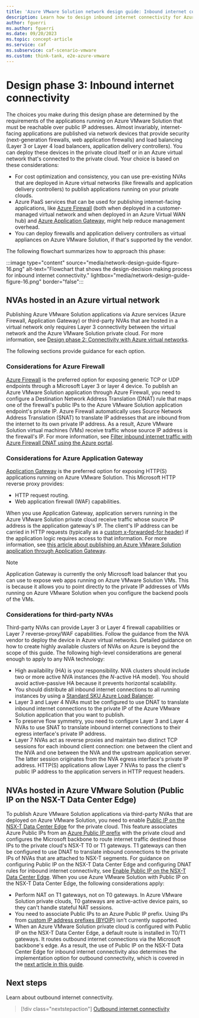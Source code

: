 ```yaml
---
title: 'Azure VMware Solution network design guide: Inbound internet connectivity'
description: Learn how to design inbound internet connectivity for Azure VMware Solution. This article is part of the Azure VMware Solution network design guide.
author: fguerri
ms.author: fguerri
ms.date: 09/20/2023
ms.topic: concept-article
ms.service: caf
ms.subservice: caf-scenario-vmware
ms.custom: think-tank, e2e-azure-vmware
---
```


# Design phase 3: Inbound internet connectivity

The choices you make during this design phase are determined by the requirements of the applications running on Azure VMware Solution that must be reachable over public IP addresses. Almost invariably, internet-facing applications are published via network devices that provide security (next-generation firewalls, web application firewalls) and load balancing (Layer 3 or Layer 4 load balancers, application delivery controllers). You can deploy these devices in the private cloud itself or in an Azure virtual network that's connected to the private cloud. Your choice is based on these considerations:

-  For cost optimization and consistency, you can use pre-existing NVAs that are deployed in Azure virtual networks (like firewalls and application delivery controllers) to publish applications running on your private clouds.
- Azure PaaS services that can be used for publishing internet-facing applications, like [Azure Firewall](/azure/firewall/tutorial-firewall-dnat) (both when deployed in a customer-managed virtual network and when deployed in an Azure Virtual WAN hub) and [Azure Application Gateway](/azure/application-gateway/overview), might help reduce management overhead.
- You can deploy firewalls and application delivery controllers as virtual appliances on Azure VMware Solution, if that's supported by the vendor.

The following flowchart summarizes how to approach this phase:

:::image type="content" source="media/network-design-guide-figure-16.png" alt-text="Flowchart that shows the design-decision making process for inbound internet connectivity." lightbox="media/network-design-guide-figure-16.png" border="false":::

## NVAs hosted in an Azure virtual network

Publishing Azure VMware Solution applications via Azure services (Azure Firewall, Application Gateway) or third-party NVAs that are hosted in a virtual network only requires Layer 3 connectivity between the virtual network and the Azure VMware Solution private cloud. For more information, see [Design phase 2: Connectivity with Azure virtual networks](virtual-network-connectivity.md).

The following sections provide guidance for each option.

### Considerations for Azure Firewall

[Azure Firewall](/azure/firewall/overview) is the preferred option for exposing generic TCP or UDP endpoints through a Microsoft Layer 3 or layer 4 device. To publish an Azure VMware Solution application through Azure Firewall, you need to configure a Destination Network Address Translation (DNAT) rule that maps one of the firewall's public IPs to the Azure VMware Solution application endpoint's private IP. Azure Firewall automatically uses Source Network Address Translation (SNAT) to translate IP addresses that are inbound from the internet to its own private IP address. As a result, Azure VMware Solution virtual machines (VMs) receive traffic whose source IP address is the firewall's IP. For more information, see [Filter inbound internet traffic with Azure Firewall DNAT using the Azure portal](/azure/firewall/tutorial-firewall-dnat).

### Considerations for Azure Application Gateway

[Application Gateway](/azure/application-gateway/overview-v2) is the preferred option for exposing HTTP(S) applications running on Azure VMware Solution. This Microsoft HTTP reverse proxy provides:

- HTTP request routing.
- Web application firewall (WAF) capabilities.

When you use Application Gateway, application servers running in the Azure VMware Solution private cloud receive traffic whose source IP address is the application gateway's IP. The client's IP address can be carried in HTTP requests (typically as a [custom x-forwarded-for header](/azure/application-gateway/how-application-gateway-works#modifications-to-the-request)) if the application logic requires access to that information. For more information, see [this article about publishing an Azure VMware Solution application through Application Gateway](/azure/application-gateway/quick-create-portal).

> [!NOTE]
> Application Gateway is currently the only Microsoft load balancer that you can use to expose web apps running on Azure VMware Solution VMs. This is because it allows you to point directly to the private IP addresses of VMs running on Azure VMware Solution when you configure the backend pools of the VMs. 

### Considerations for third-party NVAs

Third-party NVAs can provide Layer 3 or Layer 4 firewall capabilities or Layer 7 reverse-proxy/WAF capabilities. Follow the guidance from the NVA vendor to deploy the device in Azure virtual networks. Detailed guidance on how to create highly available clusters of NVAs on Azure is beyond the scope of this guide. The following high-level considerations are general enough to apply to any NVA technology:

- High availability (HA) is your responsibility. NVA clusters should include two or more active NVA instances (the *N*-active HA model). You should avoid active-passive HA because it prevents horizontal scalability.
- You should distribute all inbound internet connections to all running instances by using a [Standard SKU Azure Load Balancer](/azure/load-balancer/skus).  
- Layer 3 and Layer 4 NVAs must be configured to use DNAT to translate inbound internet connections to the private IP of the Azure VMware Solution application that you want to publish.
- To preserve flow symmetry, you need to configure Layer 3 and Layer 4 NVAs to use SNAT to translate inbound internet connections to their egress interface's private IP address.  
- Layer 7 NVAs act as reverse proxies and maintain two distinct TCP sessions for each inbound client connection: one between the client and the NVA and one between the NVA and the upstream application server. The latter session originates from the NVA egress interface's private IP address. HTTP(S) applications allow Layer 7 NVAs to pass the client's public IP address to the application servers in HTTP request headers.

## NVAs hosted in Azure VMware Solution (Public IP on the NSX-T Data Center Edge)

To publish Azure VMware Solution applications via third-party NVAs that are deployed on Azure VMware Solution, you need to enable [Public IP on the NSX-T Data Center Edge](/azure/azure-vmware/enable-public-ip-nsx-edge) for the private cloud. This feature associates Azure Public IPs from an [Azure Public IP prefix](/azure/virtual-network/ip-services/public-ip-address-prefix) with the private cloud and configures the Microsoft backbone to route internet traffic destined those IPs to the private cloud's NSX-T T0 or T1 gateways. T1 gateways can then be configured to use DNAT to translate inbound connections to the private IPs of NVAs that are attached to NSX-T segments. For guidance on configuring Public IP on the NSX-T Data Center Edge and configuring DNAT rules for inbound internet connectivity, see [Enable Public IP on the NSX-T Data Center Edge](/azure/azure-vmware/enable-public-ip-nsx-edge#inbound-internet-access-for-vms). When you use Azure VMware Solution with Public IP on the NSX-T Data Center Edge, the following considerations apply:

- Perform NAT on T1 gateways, not on T0 gateways. In Azure VMware Solution private clouds, T0 gateways are active-active device pairs, so they can't handle stateful NAT sessions. 
- You need to associate Public IPs to an Azure Public IP prefix. Using IPs from [custom IP address prefixes (BYOIP)](/azure/virtual-network/ip-services/custom-ip-address-prefix) isn't currently supported.
- When an Azure VMware Solution private cloud is configured with Public IP on the NSX-T Data Center Edge, a default route is installed in T0/T1 gateways. It routes outbound internet connections via the Microsoft backbone's edge. As a result, the use of Public IP on the NSX-T Data Center Edge for inbound internet connectivity also determines the implementation option for outbound connectivity, which is covered in the [next article in this guide](network-design-guide-internet-outbound-connectivity.md).

## Next steps 

Learn about outbound internet connectivity.

> [!div class="nextstepaction"]
> [Outbound internet connectivity](network-design-guide-internet-outbound-connectivity.md)
